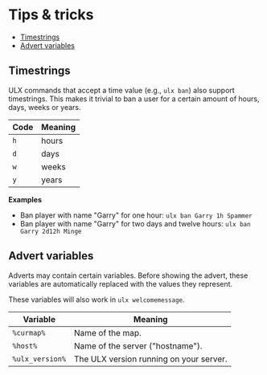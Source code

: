 ---
---
# Tips & tricks

- [Timestrings](#timestrings)
- [Advert variables](#advert-variables)

## Timestrings

ULX commands that accept a time value (e.g., `ulx ban`) also support timestrings. This makes it trivial to ban a user for a certain amount of hours, days, weeks or years.

| Code | Meaning |
|------|---------|
| `h`  | hours   |
| `d`  | days    |
| `w`  | weeks   |
| `y`  | years   |

**Examples**

- Ban player with name "Garry" for one hour: `ulx ban Garry 1h Spammer`
- Ban player with name "Garry" for two days and twelve hours: `ulx ban Garry 2d12h Minge`

## Advert variables

Adverts may contain certain variables. Before showing the advert, these variables are automatically replaced with the values they represent.

These variables will also work in `ulx welcomemessage`.

|    Variable     |                 Meaning                 |
|-----------------|-----------------------------------------|
| `%curmap%`      | Name of the map.                        |
| `%host%`        | Name of the server ("hostname").        |
| `%ulx_version%` | The ULX version running on your server. |
